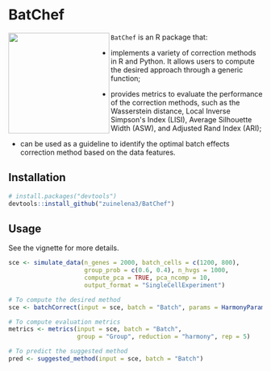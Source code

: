 # BatChef

<img src="https://drive.google.com/uc?export=view&amp;id=1_XyW_NBxIw2el05dzVzXCapwr2ktgL4k" align="left" width="200"/>

`BatChef` is an R package that:

-   implements a variety of correction methods in R and Python. It allows users to compute the desired approach through a generic function;

-   provides metrics to evaluate the performance of the correction methods, such as the Wasserstein distance, Local Inverse Simpson's Index (LISI), Average Silhouette Width (ASW), and Adjusted Rand Index (ARI);

-   can be used as a guideline to identify the optimal batch effects correction method based on the data features.

## Installation

``` r
# install.packages("devtools")
devtools::install_github("zuinelena3/BatChef")
```

## Usage

See the vignette for more details.

``` r
sce <- simulate_data(n_genes = 2000, batch_cells = c(1200, 800),
                     group_prob = c(0.6, 0.4), n_hvgs = 1000,
                     compute_pca = TRUE, pca_ncomp = 10, 
                     output_format = "SingleCellExperiment")

# To compute the desired method
sce <- batchCorrect(input = sce, batch = "Batch", params = HarmonyParams())

# To compute evaluation metrics
metrics <- metrics(input = sce, batch = "Batch",
                   group = "Group", reduction = "harmony", rep = 5)

# To predict the suggested method
pred <- suggested_method(input = sce, batch = "Batch")
```
